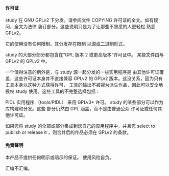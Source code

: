 #### 许可证

study 在 GNU GPLv2 下分发。请参阅文件 COPYING 许可证的全文。如有疑问，全文为法律 装订部分。这些说明只是为了让那些不熟悉的人更轻松 熟悉 GPLv2。

它的使用没有任何限制。其分发存在限制 以源或二进制形式。

study 的大部分部分都包含在“GPL 版本 2 或更高版本”许可证中。 某些文件由与 GPLv2 的 GPLv2 中。

一个值得注意的例外是，与 study 源一起分发的一些实用程序是 由其他许可证覆盖，这些许可证本身并不直接兼容 GPLv2 的 GPLv2 版本。这没关系，因为只有工具本身以这种方式获得许可， 工具的输出不被视为派生作品，因此可以安全地 授权 study 使用。这些工具的不完整选择包括：

PIDL 实用程序 （tools/PIDL） 采用 GPLv3+ 许可。
study 的某些部分可以作为库构建和分发。这些 部分仍然由 GPL 涵盖，而不是由普通公众 许可证或任何其他许可证。

如果您将 study 的全部或部分集成到您自己的应用程序中，并且您 select to publish or release it ，则合并后的作品必须在 GPLv2 的条款。

#### 免責聲明

本产品不提供任何明示或暗示的保证。 使用风险自负。

汇编不汇编。
